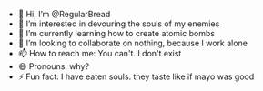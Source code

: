 - 👋 Hi, I’m @RegularBread
- 👀 I’m interested in devouring the souls of my enemies
- 🌱 I’m currently learning how to create atomic bombs
- 💞️ I’m looking to collaborate on nothing, because I work alone
- 📫 How to reach me: You can't. I don't exist
- 😄 Pronouns: why?
- ⚡ Fun fact: I have eaten souls. they taste like if mayo was good

<!---
RegularBread/RegularBread is a ✨ special ✨ repository because its `README.md` (this file) appears on your GitHub profile.
You can click the Preview link to take a look at your changes.
--->
